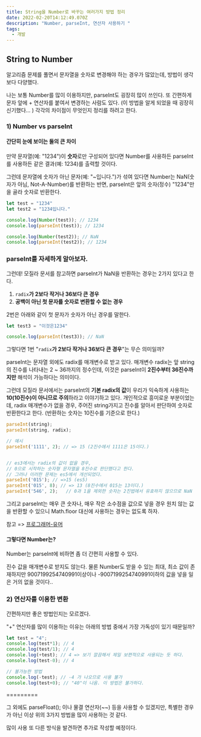 ```yaml
---
title: String을 Number로 바꾸는 여러가지 방법 정리
date: 2022-02-20T14:12:49.070Z
description: "Number, parseInt, 연산자 사용하기 "
tags:
  - 개발
---
```

## String to Number

알고리즘 문제를 풀면서 문자열을 숫자로 변경해야 하는 경우가 많았는데, 방법이 생각보다 다양했다. 

나는 보통 Number를 많이 이용하지만, parseInt도 굉장히 많이 쓰인다. 또 간편하게 문자 앞에 + 연산자를 붙여서 변경하는 사람도 있다. (이 방법을 알게 되었을 때 굉장히 신기했다... ) 각각의 차이점이 무엇인지 정리를 하려고 한다.

### 1) Number vs parseInt

#### 간단히 눈에 보이는 둘의 큰 차이

만약 문자열(예: "1234")이 **숫자**로만 구성되어 있다면 Number를 사용하든 parseInt를 사용하든 같은 결과(예: 1234)를 출력할 것이다.

그런데 문자열에 숫자가 아닌 문자(예: "~입니다.")가 섞여 있다면 Number는 NaN(숫자가 아님, Not-A-Number)를 반환하는 반면, parseInt은 앞의 숫자(정수) "1234"만을 골라 숫자로 반환한다.  

```javascript
let test = "1234"
let test2 = "1234입니다."

console.log(Number(test)); // 1234
console.log(parseInt(test)); // 1234

console.log(Number(test2)); // NaN
console.log(parseInt(test2)); // 1234
```



### parseInt를 자세하게 알아보자.

그런데! 모질라 문서를 참고하면 parseInt가 NaN을 반환하는 경우는 2가지 있다고 한다. 

1. `radix`**가 2보다 작거나 36보다 큰 경우**
2. **공백이 아닌 첫 문자를 숫자로 변환할 수 없는 경우**

2번은 아래와 같이 첫 문자가 숫자가 아닌 경우를 말한다. 

```javascript
let test3 = "이것은1234"

console.log(parseInt(test3)); // NaN
```

그렇다면 1번 "`radix`**가 2보다 작거나 36보다 큰 경우**"는  무슨 의미일까? 

parseInt는 문자열 외에도 radix를 매개변수로 받고 있다. 매개변수 radix는 앞 string의 진수를 나타내는 2 ~ 36까지의 정수인데, 이것은 parseInt이 **2진수부터 36진수까지만** 해석이 가능하다는 의미이다. 

그런데 모질라 문서에서는 parseInt의 **기본 radix의 값**이 우리가 익숙하게 사용하는 **10(10진수)이 아니므로 주의**하라고 이야기하고 있다. 개인적으로 흥미로운 부분이었는데, radix 매개변수가 없을 경우, 주어진 string가지고 진수를 알아서 판단하여 숫자로 반환한다고 한다. (반환하는 숫자는 10진수를 기준으로 한다.)

```javascript
parseInt(string);
parseInt(string, radix); 

// 예시
parseInt('1111', 2); // => 15 (2진수에서 1111은 15이다.)


// es3에서는 radix의 값이 없을 경우,
// 0으로 시작하는 숫자형 문자열을 8진수로 판단했다고 한다.
// 그러나 이러한 문제는 es5에서 개선되었다.
parseInt('015'); // =>15 (es5)
parseInt('015', 8); // => 13 (8진수에서 015는 13이다.)
parseInt('546', 2);   // 0과 1을 제외한 숫자는 2진법에서 유효하지 않으므로 NaN

```

그리고 parseInt는 매우 큰 숫자나, 매우 작은 소수점을 값으로 넣을 경우 원치 않는 값을 반환할 수 있으니 Math.floor 대신에 사용하는 경우는 없도록 하자.  

참고 => [프로그래머-유머](https://twitter.com/PR0GRAMMERHUM0R/status/1488436988051181568?s=20&t=JFBSpHBD08DIW9sw3e5clw)



#### 그렇다면 Number는?

Number는 parseInt에 비하면 좀 더 간편히 사용할 수 있다. 

진수 값을 매개변수로 받지도 않는다. 물론 Number도 받을 수 있는 최대, 최소 값이 존재하지만 9007199254740991이상이나 -9007199254740991이하의 값을 넣을 일은 거의 없을 것이다.. 



### 2) 연산자를 이용한 변환

간편하지만 좋은 방법인지는 모르겠다. 

"+" 연산자를 많이 이용하는 이유는 아래의 방법 중에서 가장 가독성이 있기 때문일까?

```javascript
let test = "4";
console.log(test*1); // 4
console.log(test/1); // 4
console.log(+test); // 4 => 보기 깔끔해서 제일 보편적으로 사용되는 듯 하다.
console.log(test-0); // 4

// 불가능한 방법
console.log(-test); // -4 가 나오므로 사용 불가
console.log(test+0); // "40"이 나옴. 이 방법은 불가하다.
```



\=========

그 외에도 parseFloat(); 이나 물결 연산자(\~\~) 등을 사용할 수 있겠지만, 특별한 경우가 아닌 이상 위의 3가지 방법을 많이 사용하는 것 같다. 

많이 사용 또 다른 방식을 발견하면 추가로 작성할 예정이다.